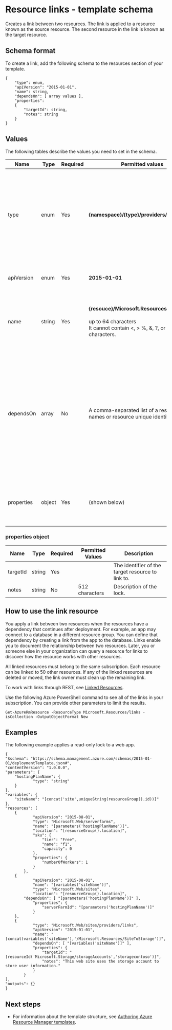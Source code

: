 <properties
   pageTitle="Resource Manager template for linking resources | Microsoft Azure"
   description="Shows the resource manager template schema for creating links between related resources."
   services="azure-resource-manager"
   documentationCenter="na"
   authors="tfitzmac"
   manager="wpickett"
   editor=""/>

<tags
   ms.service="azure-resource-manager"
   ms.devlang="na"
   ms.topic="article"
   ms.tgt_pltfrm="na"
   ms.workload="na"
   ms.date="11/19/2015"
   ms.author="tomfitz"/>

# Resource links - template schema

Creates a link between two resources. The link is applied to a resource known as the source resource. The second resource in the link is known as the target resource.

## Schema format

To create a link, add the following schema to the resources section of your template.
    
    {
        "type": enum,
        "apiVersion": "2015-01-01",
        "name": string,
        "dependsOn": [ array values ],
        "properties":
        {
            "targetId": string,
            "notes": string
        }
    }



## Values

The following tables describe the values you need to set in the schema.

| Name | Type | Required | Permitted values | Description |
| ---- | ---- | -------- | ---------------- | ----------- |
| type | enum | Yes | **{namespace}/{type}/providers/links** | The resource type to create. The {namespace} and {type} values refer to the provider namespace and resource type of the source resource. |
| apiVersion | enum | Yes | **2015-01-01** | The API version to use for creating the resource. |  
| name | string | Yes | **{resouce}/Microsoft.Resources/{linkname}**<br /><br />up to 64 characters<br />It cannot contain <, > %, &, ?, or any control characters. | A value that specifes both the name of source resource and a name for the link. |
| dependsOn | array | No |  A comma-separated list of a resource names or resource unique identifiers. | The collection of resources this link depends on. If the resources you are linking are deployed in the same template, include those resource names in this element to ensure they are deployed first. | 
| properties | object | Yes | (shown below)  | An object that identifies the resource to link to, and notes about the link. |  

### properties object

| Name | Type | Required | Permitted Values | Description |
| ------- | ---- | ---------------- | -------- | ----------- |
| targetId   | string | Yes |   | The identifier of the target resource to link to. |
| notes   | string | No | 512 characters | Description of the lock. |


## How to use the link resource

You apply a link between two resources when the resources have a dependency that continues after deployment. For example, an app may connect to a 
database in a different resource group. You can define that dependency by creating a link from the app to the database. Links enable you to document the 
relationship between two resources. Later, you or someone else in your organization can query a resource for links to discover how the resource works 
with other resources.

All linked resources must belong to the same subscription. Each resource can be linked to 50 other resources. If any of the linked resources are deleted or moved, the link owner must clean up the remaining link.

To work with links through REST, see [Linked Resources](https://msdn.microsoft.com/library/azure/mt238499.aspx).

Use the following Azure PowerShell command to see all of the links in your subscription. You can provide other parameters to limit the results.

    Get-AzureRmResource -ResourceType Microsoft.Resources/links -isCollection -OutputObjectFormat New

## Examples

The following example applies a read-only lock to a web app.

    {
	"$schema": "https://schema.management.azure.com/schemas/2015-01-01/deploymentTemplate.json#",
	"contentVersion": "1.0.0.0",
	"parameters": {
		"hostingPlanName": {
      			"type": "string"
   		}
	},
	"variables": {
		"siteName": "[concat('site',uniqueString(resourceGroup().id))]"
	},
	"resources": [
	    {
                "apiVersion": "2015-08-01",
                "type": "Microsoft.Web/serverfarms",
                "name": "[parameters('hostingPlanName')]",
                "location": "[resourceGroup().location]",
                "sku": {
                    "tier": "Free",
                    "name": "f1",
                    "capacity": 0
                },
                "properties": {
                    "numberOfWorkers": 1
                }
            },
	    {
                "apiVersion": "2015-08-01",
                "name": "[variables('siteName')]",
                "type": "Microsoft.Web/sites",
                "location": "[resourceGroup().location]",
	        "dependsOn": [ "[parameters('hostingPlanName')]" ],
                "properties": {
                    "serverFarmId": "[parameters('hostingPlanName')]"
                }
	    },
	    {
                "type": "Microsoft.Web/sites/providers/links",
                "apiVersion": "2015-01-01",
                "name": "[concat(variables('siteName'),'/Microsoft.Resources/SiteToStorage')]",
                "dependsOn": [ "[variables('siteName')]" ],
                "properties": {
                    "targetId": "[resourceId('Microsoft.Storage/storageAccounts','storagecontoso')]",
                    "notes": "This web site uses the storage account to store user information."
                }
    	    }
	],
	"outputs": {}
    }


## Next steps

- For information about the template structure, see [Authoring Azure Resource Manager templates](resource-group-authoring-templates.md).
